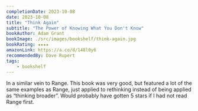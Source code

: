 ```yaml
---
completionDate: 2023-10-08
date: 2023-10-08
title: "Think Again"
subtitle: "The Power of Knowing What You Don't Know"
bookAuthor: Adam Grant
bookImage: ./src/images/bookshelf/think-again.jpg
bookRating: ★★★★
amazonLink: https://a.co/d/148l0y6
recommendedBy: Dave Rupert
tags:
    - bookshelf
---
```


In a similar vein to Range. This book was very good, but featured a lot of the same examples as Range, just applied to rethinking instead of being applied as “thinking broader”. Would probably have gotten 5 stars if I had not read Range first.